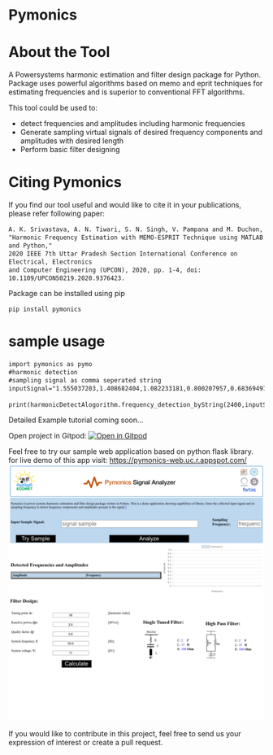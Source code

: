# Pymonics
# About the Tool
A Powersystems harmonic estimation and filter design package for Python. Package uses powerful algorithms based on memo and eprit techniques for estimating frequencies and is superior to conventional FFT algorithms.

This tool could be used to:
- detect frequencies and amplitudes including harmonic frequencies
- Generate sampling virtual signals of desired frequency components and amplitudes with desired length
- Perform basic filter designing

# Citing Pymonics
If you find our tool useful and would like to cite it in your publications, please refer following paper:
```
A. K. Srivastava, A. N. Tiwari, S. N. Singh, V. Pampana and M. Duchon, 
"Harmonic Frequency Estimation with MEMO-ESPRIT Technique using MATLAB and Python," 
2020 IEEE 7th Uttar Pradesh Section International Conference on Electrical, Electronics 
and Computer Engineering (UPCON), 2020, pp. 1-4, doi: 10.1109/UPCON50219.2020.9376423.
```

Package can be installed using pip

```
pip install pymonics
```
# sample usage
```
import pymonics as pymo
#harmonic detection
#sampling signal as comma seperated string
inputSignal="1.555037203,1.408682404,1.082233181,0.800207957,0.68369491,0.669075001,0.626269039,0.516688558,0.403207051,0.32593037,0.226662369,0.02752239,-0.23786631,-0.425827785,-0.434851784,-0.330624657,-0.286440107,-0.393009988,-0.565884313,-0.652380118,-0.62091771,-0.599285288,-0.723515083,-0.972306758,-1.185895815,-1.237604966,-1.152048425,-1.045787057,-0.976343471,-0.895748015,-0.755329073,-0.606094362,-0.547208786,-0.579369831,-0.552332151,-0.308300275,0.134551249,0.566568683,0.777677856,0.747239629,0.634025446,0.595036218,0.643717335,0.696930238,0.718325483,0.762929714,0.877111546,0.996786666,0.998136748,0.850380192,0.678593153,0.64102342,0.751509957,0.863869322,0.836777927,0.689177551,0.568594774,0.564496351,0.596027945,0.503058208,0.230365871,-0.114907136,-0.386543255,-0.548064341,-0.671099495,-0.804653648,-0.900537511,-0.893900161,-0.828523561,-0.847721489,-1.031617924,-1.272737982,-1.354205729,-1.164347866,-0.815484645,-0.531944524,-0.43703049,-0.471446189,-0.504199386,-0.490869186,-0.480268721,-0.495166129,-0.464007064,-0.300599853,-0.038953861,0.171294752,0.222427226,0.176573718,0.205229371,0.398144334,0.663360571,0.838150013,0.875439428,0.890530507,1.012805335,1.224348103,1.374892182,1.348988106,1.181906187,0.994380415,0.847182486,0.696014685,0.499051093,0.317750952,0.260822628,0.331893091,0.377461178,0.225225165,-0.120725406,-0.465225308,-0.605191029,-0.521875814,-0.374763192,-0.321919483,-0.380608319,-0.473065077,-0.563345426,-0.700625988,-0.918207163,-1.134403771,-1.211020962,-1.108860508,-0.953186956,-0.904834082,-0.984597441,-1.047760863,-0.952794001,-0.721303776,-0.506081684,-0.407975394,-0.361829281"
               
print(harmonicDetectAlogorithm.frequency_detection_byString(2400,inputSignal))
```
Detailed Example tutorial coming soon...

Open project in Gitpod: [![Open in Gitpod](https://gitpod.io/button/open-in-gitpod.svg)](https://gitpod.io/#https://github.com/ECOWET-Toolset/Pymonics)  

Feel free to try our sample web application based on python flask library. for live demo of this app visit: https://pymonics-web.uc.r.appspot.com/
![pymonics webapp](examples/Pymonics_Web_demo_app/pymonics_web_app_screenshot.png)

If you would like to contribute in this project, feel free to send us your expression of interest or create a pull request.
